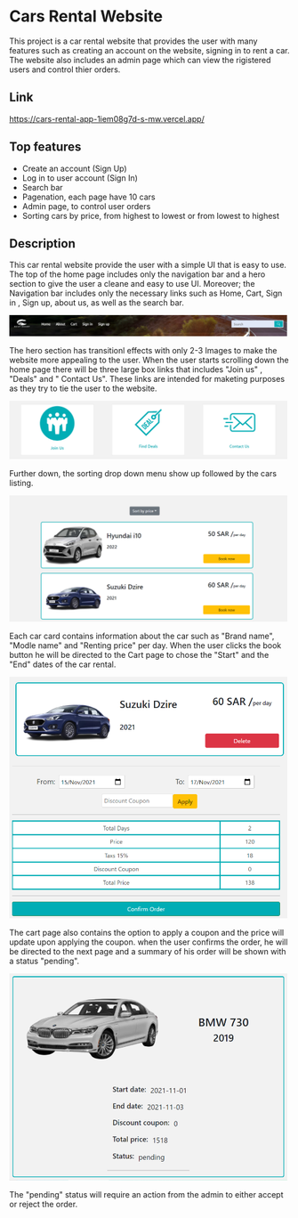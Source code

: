 # Cars Rental Website

This project is a car rental website that provides the user with many features such as creating an account on the website, signing in to rent a 
car. The website also includes an admin page which can view the rigistered users and control thier orders.

## Link 
https://cars-rental-app-1iem08g7d-s-mw.vercel.app/

## Top features 
- Create an account (Sign Up)
- Log in to user account (Sign In)
- Search bar
- Pagenation, each page have 10 cars
- Admin page, to control user orders
- Sorting cars by price, from highest to lowest or from lowest to highest 

## Description

This car rental website provide the user with a simple UI that is easy to use. The top of the home page includes only the navigation bar and a 
hero section to give the user a cleane and easy to use UI. Moreover; the Navigation bar includes only the necessary links such as Home, Cart, 
Sign in , Sign up, about us, as well as the search bar.

<img src="NavBar.PNG" width="500"/>

The hero section has transitionl effects with only 2-3 Images to make the website more appealing to the user. When the user starts scrolling down 
the home page there will be three large box links that includes "Join us" , "Deals" and " Contact Us". These links are intended for maketing 
purposes as they try to tie the user to the website.

<img src="links.PNG" width="500"/>  

Further down, the sorting drop down menu show up followed by the cars listing.

<img src="CarsList.PNG" width="500"/>

Each car card contains information about the car such as "Brand name", "Modle name" and "Renting price" per day. When the user clicks the book 
button he will be directed to the Cart page to chose the "Start" and the "End" dates of the  car rental. 

<img src="StartEndDates.PNG" width="500"/>

The cart page also contains the option to apply a coupon and the price will update upon applying the coupon. when the user confirms the order, he 
will be directed to the next page and a summary of his order will be shown with a status "pending". 

<img src="summary.PNG" width="500"/>

The "pending" status will require an action from the admin to either accept or reject the order.   